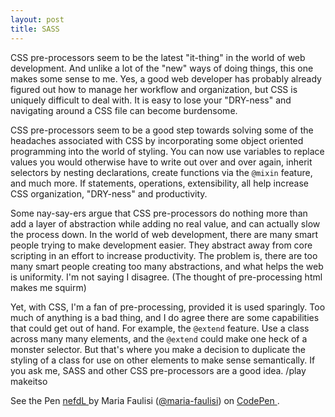 ```yaml
---
layout: post
title: SASS
---
```


CSS pre-processors seem to be the latest "it-thing" in the world of web development.  And unlike a lot of the "new" ways of doing things, this one makes some sense to me.  Yes, a good web developer has probably already figured out how to manage her workflow and organization, but CSS is uniquely difficult to deal with.  It is easy to lose your "DRY-ness" and navigating around a CSS file can become burdensome.

CSS pre-processors seem to be a good step towards solving some of the headaches associated with CSS by incorporating some object oriented programming into the world of styling.  You can now use variables to replace values you would otherwise have to write out over and over again, inherit selectors by nesting declarations, create functions via the `@mixin` feature, and much more.  If statements, operations, extensibility, all help increase CSS organization, "DRY-ness" and productivity.

Some nay-say-ers argue that CSS pre-processors do nothing more than add a layer of abstraction while adding no real value, and can actually slow the process down.  In the world of web development, there are many smart people trying to make development easier.  They abstract away from core scripting in an effort to increase productivity.  The problem is, there are too many smart people creating too many abstractions, and what helps the web is uniformity.  I'm not saying I disagree.  (The thought of pre-processing html makes me squirm) 

Yet, with CSS, I'm a fan of pre-processing, provided it is used sparingly.  Too much of anything is a bad thing, and I do agree there are some capabilities that could get out of hand.  For example, the `@extend` feature.  Use a class across many many elements, and the `@extend` could make one heck of a monster selector.  But that's where you make a decision to duplicate the styling of a class for use on other elements to make sense semantically. If you ask me, SASS and other CSS pre-processors are a good idea. /play makeitso



<p data-height="576" data-theme-id="9015" data-slug-hash="nefdL" data-default-tab="result" data-user="maria-faulisi" class='codepen'>See the Pen <a href='http://codepen.io/maria-faulisi/pen/nefdL/'>nefdL </a> 
by Maria Faulisi (<a href='http://codepen.io/maria-faulisi'>@maria-faulisi</a>) on <a href='http://codepen.io'>CodePen </a>. </p>
<script src="//codepen.io/assets/embed/ei.js"> </script>

